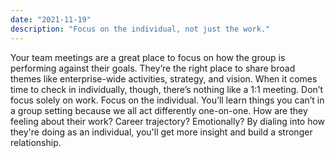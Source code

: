 ```yaml
---
date: "2021-11-19"
description: "Focus on the individual, not just the work."
---
```


Your team meetings are a great place to focus on how the group is performing against their goals. They’re the right place to share broad themes like enterprise-wide activities, strategy, and vision. When it comes time to check in individually, though, there’s nothing like a 1:1 meeting. Don’t focus solely on work. Focus on the individual. You’ll learn things you can’t in a group setting because we all act differently one-on-one. How are they feeling about their work? Career trajectory? Emotionally? By dialing into how they're doing as an individual, you'll get more insight and build a stronger relationship.
